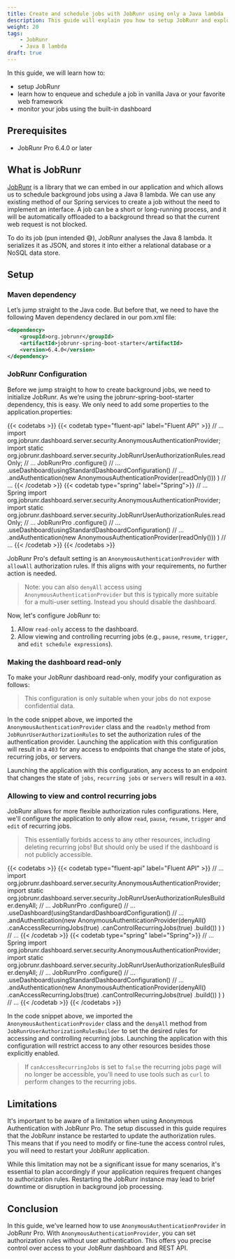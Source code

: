 ```yaml
---
title: Create and schedule jobs with JobRunr using only a Java lambda
description: This guide will explain you how to setup JobRunr and explore how to enqueue and schedule jobs using only a Java 8 lambda.  
weight: 20
tags:
    - JobRunr
    - Java 8 lambda
draft: true
---
```

In this guide, we will learn how to:
- setup JobRunr
- learn how to enqueue and schedule a job in vanilla Java or your favorite web framework
- monitor your jobs using the built-in dashboard


## Prerequisites
- JobRunr Pro 6.4.0 or later

## What is JobRunr
[JobRunr](https://github.com/jobrunr/jobrunr) is a library that we can embed in our application and which allows us to schedule background jobs using a Java 8 lambda. We can use any existing method of our Spring services to create a job without the need to implement an interface. A job can be a short or long-running process, and it will be automatically offloaded to a background thread so that the current web request is not blocked.

To do its job (pun intended 😅), JobRunr analyses the Java 8 lambda. It serializes it as JSON, and stores it into either a relational database or a NoSQL data store.

## Setup
### Maven dependency
Let’s jump straight to the Java code. But before that, we need to have the following Maven dependency declared in our pom.xml file:

```xml
<dependency>
    <groupId>org.jobrunr</groupId>
    <artifactId>jobrunr-spring-boot-starter</artifactId>
    <version>6.4.0</version>
</dependency>
```

### JobRunr Configuration
Before we jump straight to how to create background jobs, we need to initialize JobRunr. As we’re using the jobrunr-spring-boot-starter dependency, this is easy. We only need to add some properties to the application.properties:

{{< codetabs >}}
{{< codetab type="fluent-api" label="Fluent API" >}}
// ...
import org.jobrunr.dashboard.server.security.AnonymousAuthenticationProvider;
import static org.jobrunr.dashboard.server.security.JobRunrUserAuthorizationRules.readOnly;
// ...
JobRunrPro
        .configure()
        // ...
        .useDashboard(usingStandardDashboardConfiguration()
            // ...
            .andAuthentication(new AnonymousAuthenticationProvider(readOnly()))
        )
        // ...
{{< /codetab >}}
{{< codetab type="spring" label="Spring">}}
// ... Spring
import org.jobrunr.dashboard.server.security.AnonymousAuthenticationProvider;
import static org.jobrunr.dashboard.server.security.JobRunrUserAuthorizationRules.readOnly;
// ...
JobRunrPro
        .configure()
        // ...
        .useDashboard(usingStandardDashboardConfiguration()
            // ...
            .andAuthentication(new AnonymousAuthenticationProvider(readOnly()))
        )
        // ...
{{< /codetab >}}
{{< /codetabs >}}

JobRunr Pro's default setting is an `AnonymousAuthenticationProvider` with `allowAll` authorization rules. If this aligns with your requirements, no further action is needed.

> Note: you can also `denyAll` access using `AnonymousAuthenticationProvider` but this is typically more suitable for a multi-user setting. Instead you should disable the dashboard.

Now, let's configure JobRunr to:

1. Allow `read-only` access to the dashboard.
2. Allow viewing and controlling recurring jobs (e.g., `pause`, `resume`, `trigger`, and `edit schedule expressions`).

### Making the dashboard read-only
To make your JobRunr dashboard read-only, modify your configuration as follows:

> This configuration is only suitable when your jobs do not expose confidential data.



In the code snippet above, we imported the `AnonymousAuthenticationProvider` class and the `readOnly` method from `JobRunrUserAuthorizationRules` to set the authorization rules of the authentication provider. Launching the application with this configuration will result in a `403` for any access to endpoints that change the state of jobs, recurring jobs, or servers.

Launching the application with this configuration, any access to an endpoint that changes the state of `jobs`, `recurring jobs` or `servers` will result in a `403`.

### Allowing to view and control recurring jobs
JobRunr allows for more flexible authorization rules configurations. Here, we'll configure the application to only allow `read`, `pause`, `resume`, `trigger` and `edit` of recurring jobs. 

> This essentially forbids access to any other resources, including deleting recurring jobs! But should only be used if the dashboard is not publicly accessible.

{{< codetabs >}}
{{< codetab type="fluent-api" label="Fluent API" >}}
// ...
import org.jobrunr.dashboard.server.security.AnonymousAuthenticationProvider;
import static org.jobrunr.dashboard.server.security.JobRunrUserAuthorizationRulesBuilder.denyAll;
// ...
JobRunrPro
        .configure()
        // ...
        .useDashboard(usingStandardDashboardConfiguration()
            // ...
            .andAuthentication(new AnonymousAuthenticationProvider(denyAll()
                .canAccessRecurringJobs(true)
                .canControlRecurringJobs(true)
                .build())
            )
        )
        // ...
{{< /codetab >}}
{{< codetab type="spring" label="Spring">}}
// ... Spring
import org.jobrunr.dashboard.server.security.AnonymousAuthenticationProvider;
import static org.jobrunr.dashboard.server.security.JobRunrUserAuthorizationRulesBuilder.denyAll;
// ...
JobRunrPro
        .configure()
        // ...
        .useDashboard(usingStandardDashboardConfiguration()
            // ...
            .andAuthentication(new AnonymousAuthenticationProvider(denyAll()
                .canAccessRecurringJobs(true)
                .canControlRecurringJobs(true)
                .build())
            )
        )
        // ...
{{< /codetab >}}
{{< /codetabs >}}

In the code snippet above, we imported the `AnonymousAuthenticationProvider` class and the `denyAll` method from `JobRunrUserAuthorizationRulesBuilder` to set the desired rules for accessing and controlling recurring jobs. Launching the application with this configuration will restrict access to any other resources besides those explicitly enabled.

> If `canAccessRecurringJobs` is set to `false` the recurring jobs page will no longer be accessible, you'll need to use tools such as `curl` to perform changes to the recurring jobs.

## Limitations

It's important to be aware of a limitation when using Anonymous Authentication with JobRunr Pro. The setup discussed in this guide requires that the JobRunr instance be restarted to update the authorization rules. This means that if you need to modify or fine-tune the access control rules, you will need to restart your JobRunr application.

While this limitation may not be a significant issue for many scenarios, it's essential to plan accordingly if your application requires frequent changes to authorization rules. Restarting the JobRunr instance may lead to brief downtime or disruption in background job processing.

## Conclusion

In this guide, we've learned how to use `AnonymousAuthenticationProvider` in JobRunr Pro. With `AnonymousAuthenticationProvider`, you can set authorization rules without user authentication. This offers you precise control over access to your JobRunr dashboard and REST API.